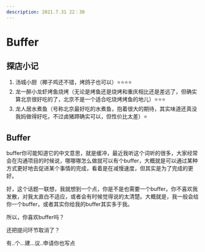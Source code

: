 ```yaml
---
description: 2021.7.31 22：30
---
```


# Buffer

## 探店小记

1. 汤城小厨（椰子鸡还不错，烤鸽子也可以）⭐⭐⭐⭐
2. 龙一醉小龙虾烤鱼烧烤（无论是烤鱼还是烧烤和重庆相比还是差远了，但确实算北京很好吃的了，北京不是一个适合吃烧烤烤鱼的地儿）⭐⭐⭐
3. 龙人居水煮鱼（号称北京最好吃的水煮鱼，抱着很大的期待，其实味道还真没我妈做得好吃，不过卤猪蹄确实可以，但性价比太差）⭐

## Buffer

buffer你可能知道它的中文意思，就是缓冲，最近我听这个词听的很多，大家经常会在沟通项目的时候说，哪哪哪怎么做就可以有个buffer，大概就是可以通过某种方式更好地去促进某个事情的完成，看着是在减慢速度，但其实是为了完成的更好。

好，这个话题一联想，我就想到一个点，你是不是也需要一个buffer。你不喜欢我发散，对我太直白不适应，或者会有时候觉得说的太清楚。大概就是，我一般会给你一个buffer，或者其实你给我的buffer其实多于我。

所以，你喜欢buffer吗？

还把提问环节取消了？

有..个...建...议..申请你也写点



